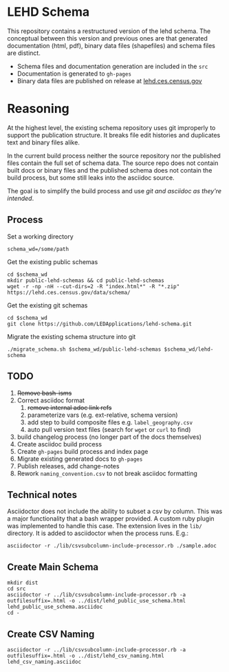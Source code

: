 # LEHD Schema
This repository contains a restructured version of the lehd schema. The conceptual between this version and previous ones are that generated documentation (html, pdf), binary data files (shapefiles) and schema files are distinct. 

- Schema files and documentation generation are included in the `src`
- Documentation is generated to `gh-pages`
- Binary data files are published on release at [lehd.ces.census.gov](https://lehd.ces.census.gov)

# Reasoning
At the highest level, the existing schema repository uses git improperly to support the publication structure. It breaks file edit histories and duplicates text and binary files alike.

In the current build process neither the source repository nor the published files contain the full set of schema data. The source repo does not contain built docs or binary files and the published schema does not contain the build process, but some still leaks into the asciidoc source. 

The goal is to simplify the build process and use _git and asciidoc as they're intended_.


## Process
Set a working directory
```shell
schema_wd=/some/path
```

Get the existing public schemas
```shell
cd $schema_wd
mkdir public-lehd-schemas && cd public-lehd-schemas
wget -r -np -nH --cut-dirs=2 -R "index.html*" -R "*.zip" https://lehd.ces.census.gov/data/schema/
```

Get the existing git schemas
```shell
cd $schema_wd
git clone https://github.com/LEDApplications/lehd-schema.git
```

Migrate the existing schema structure into git
```shell
./migrate_schema.sh $schema_wd/public-lehd-schemas $schema_wd/lehd-schema
```

## TODO
1. ~~Remove bash-isms~~
2. Correct asciidoc format
   1. ~~remove internal adoc link refs~~
   2. parameterize vars (e.g. ext-relative, schema version)
   3. add step to build composite files e.g. `label_geography.csv`
   4. auto pull version text files (search for `wget` or `curl` to find)
3. build changelog process (no longer part of the docs themselves)
4. Create asciidoc build process
5. Create `gh-pages` build process and index page
6. Migrate existing generated docs to `gh-pages`
7. Publish releases, add change-notes
8. Rework `naming_convention.csv` to not break asciidoc formatting

## Technical notes
Asciidoctor does not include the ability to subset a csv by column. This was a major functionality that a bash wrapper provided. A custom ruby plugin was implemented to handle this case. The extension lives in the `lib/` directory. It is added to asciidoctor when the process runs. E.g.:
```shell
asciidoctor -r ./lib/csvsubcolumn-include-processor.rb ./sample.adoc
```

## Create Main Schema
```shell
mkdir dist
cd src
asciidoctor -r ../lib/csvsubcolumn-include-processor.rb -a outfilesuffix=.html -o ../dist/lehd_public_use_schema.html lehd_public_use_schema.asciidoc
cd -
```

## Create CSV Naming
```shell
asciidoctor -r ../lib/csvsubcolumn-include-processor.rb -a outfilesuffix=.html -o ../dist/lehd_csv_naming.html lehd_csv_naming.asciidoc
```